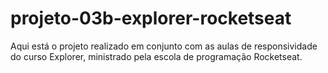 # projeto-03b-explorer-rocketseat

Aqui está o projeto realizado em conjunto com as aulas de responsividade do curso Explorer, ministrado pela escola de programação Rocketseat.